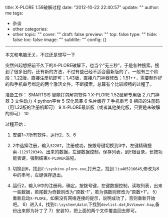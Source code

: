 title: X-PLORE 1.58破解过程
date: "2012-10-22 22:40:57"
update: ""
author: me
tags:
- 杂谈
- other
categories:
- other
topic: ""
cover: ""
draft: false
preview: ""
top: false
type: ""
hide: false
toc: false
image: ""
subtitle: ""
config: {}


---




本文和电脑无关，不过还是想写一下

突然兴起想把前不久下的X-PLORE破解下，也当个“无三秒”，于是各种搜索。搜到了很多旧的，还有新的方法，不过有些已经不适合最新版的了，一般有三个阶段：1.22版，直接注册机即可；1.43版，直接八门神器修改；1.51++，需要制作好的和手机串号绑定的两个激活文件。不断摸索，总算有个比较顺畅的过程了。

准备工作：
SMARTSIS 智能打包解包软件  1
X-PLORE 1.52破解专用版  2
八门神器  3 
文件动力  4
python平台  5
汉化风暴  6
名片缓存 7
手机串号 8
相应的注册码（用1.22版的注册机即可） 9
X-PLORE最新版（或者其他美化版，只要是未破解的即可） 10

过程开始：
1. 安装1~7所有软件，运行2、3、6

2. 2中选择注册，输入`52207`，注册成功，按拨号键切换到3中，左键精确搜索`-1129720349`，出来的数据，左键数据控制，保存列表，到E根目录，长按功能表键，强制结束`X-PLORER`进程。
3. 切换到6，找到`C:\sysbinx-plore.exe`,打开之，找到
`liu405216645`,修改为8中的串号，左键保存退出。

4. 运行2，输入9中的注册码，确定。按拨号键，左键数据控制，读取列表，出来一些数据，若尾数为奇数则改为“原数-1”，若为偶数则修改为“原数+1”。
5）重新启动`X-PLORE`，如果没有网络连接的提示，说明成功了，否则重新开始吧。
6）进入4，找到`C:\system\data\`下找到`devlist.dat`,`DvViewer.hap`,备份出来即为补丁了
7）安装10，把上面的两个文件覆盖回去即可。
